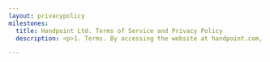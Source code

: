 ```yaml
---
layout: privacypolicy
milestones:
  title: Handpoint Ltd. Terms of Service and Privacy Policy
  description: <p>1. Terms. By accessing the website at handpoint.com, you are agreeing to be bound by these terms of service, all applicable laws and regulations, and agree that you are responsible for compliance with any applicable local laws. If you do not agree with any of these terms, you are prohibited from using or accessing this site. The materials contained in this website are protected by applicable copyright and trademark law.</p><p>2. Use License. Permission is granted to temporarily download one copy of the materials (information or software) on Handpoint Ltd.'s website for personal, non-commercial transitory viewing only. This is the grant of a license, not a transfer of title, and under this license you may not modify or copy the materials, use the materials for any commercial purpose, or for any public display (commercial or non-commercial), attempt to decompile or reverse engineer any software contained on Handpoint Ltd.'s website, remove any copyright or other proprietary notations from the materials, nor transfer the materials to another person or "mirror" the materials on any other server.<p>This license shall automatically terminate if you violate any of these restrictions and may be terminated by Handpoint Ltd. at any time. Upon terminating your viewing of these materials or upon the termination of this license, you must destroy any downloaded materials in your possession whether in electronic or printed format.</p><p>3. Disclaimer. The materials on Handpoint Ltd.'s website are provided on an 'as is' basis. Handpoint Ltd. makes no warranties, expressed or implied, and hereby disclaims and negates all other warranties including, without limitation, implied warranties or conditions of merchantability, fitness for a particular purpose, or non-infringement of intellectual property or other violation of rights.</p>p>Further, Handpoint Ltd. does not warrant or make any representations concerning the accuracy, likely results, or reliability of the use of the materials on its website or otherwise relating to such materials or on any sites linked to this site.</p><p>4. Limitations. In no event shall Handpoint Ltd. or its suppliers be liable for any damages (including, without limitation, damages for loss of data or profit, or due to business interruption) arising out of the use or inability to use the materials on Handpoint Ltd.'s website, even if Handpoint Ltd. or a Handpoint Ltd. authorized representative has been notified orally or in writing of the possibility of such damage. Because some jurisdictions do not allow limitations on implied warranties, or limitations of liability for consequential or incidental damages, these limitations may not apply to you.</p><p>5. Accuracy of materials. The materials appearing on Handpoint Ltd.'s website could include technical, typographical, or photographic errors. Handpoint Ltd. does not warrant that any of the materials on its website are accurate, complete or current. Handpoint Ltd. may make changes to the materials contained on its website at any time without notice. However Handpoint Ltd. does not make any commitment to update the materials.</p><p>6. Links. Handpoint Ltd. has not reviewed all of the sites linked to its website and is not responsible for the contents of any such linked site. The inclusion of any link does not imply endorsement by Handpoint Ltd. of the site. Use of any such linked website is at the user's own risk.</p><p>7. Modifications. Handpoint Ltd. may revise these terms of service for its website at any time without notice. By using this website you are agreeing to be bound by the then current version of these terms of service.</p><p>8. Governing Law. These terms and conditions are governed by and construed in accordance with the laws of Iceland and you irrevocably submit to the exclusive jurisdiction of the courts in that country.</p><p>9. Privacy Policy. Your privacy is important to us. It is Handpoint Ltd.'s policy to respect your privacy regarding any information we may collect while operating our website. Accordingly, we have developed this privacy policy in order for you to understand how we collect, use, communicate, disclose and otherwise make use of personal information. We have outlined our privacy policy below.</p><p>We will collect personal information by lawful and fair means and, where appropriate, with the knowledge or consent of the individual concerned.</p><p>Before or at the time of collecting personal information, we will identify the purposes for which information is being collected.</p><p>We will collect and use personal information solely for fulfilling those purposes specified by us and for other ancillary purposes, such as marketing, unless we obtain the consent of the individual concerned or as required by law.</p><p>Personal data should be relevant to the purposes for which it is to be used, and, to the extent necessary for those purposes, should be accurate, complete, and up-to-date.</p><p>We will protect personal information by using reasonable security safeguards against loss or theft, as well as unauthorized access, disclosure, copying, use or modification.</p><p>We will make readily available to customers information about our policies and practices relating to the management of personal information.</p><p>We will only retain personal information for as long as necessary for the fulfilment of those purposes.</p><p>We are committed to conducting our business in accordance with these principles in order to ensure that the confidentiality of personal information is protected and maintained. Handpoint Ltd. may change this privacy policy from time to time at Handpoint Ltd.'s sole discretion.</p>

--- 
```

